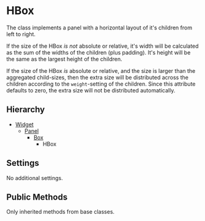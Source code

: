 HBox
====

The class implements a panel with a horizontal layout of it's children
from left to right.

If the size of the HBox *is not* absolute or relative, it's width will be
calculated as the sum of the widths of the children (plus padding). It's
height will be the same as the largest height of the children.

If the size of the HBox *is* absolute or relative, and the size is
larger than the aggregated child-sizes, then the extra size will be
distributed across the children according to the `weight`-setting of
the children. Since this attribute defaults to zero, the extra size
will not be distributed automatically.


Hierarchy
---------

  - [Widget](./Widget.md)
    - [Panel](./Panel.md)
      - [Box](./Box.md)
        - HBox


Settings
--------

No additional settings.


Public Methods
--------------

Only inherited methods from base classes.
